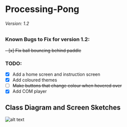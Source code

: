 # Processing-Pong
###### Version: 1.2
### Known Bugs to Fix for version 1.2:
~~- [x] Fix ball bouncing behind paddle~~
### TODO:
- [x] Add a home screen and instruction screen
- [x] Add coloured themes
- [ ] ~~Make buttons that change colour when hovered over~~
- [x] Add COM player

## Class Diagram and Screen Sketches
![alt text](https://github.com/Ilyas-Erdogan/Processing-Ponge/blob/main/Class_Diargrams_and_Sketches.jpg?raw=true)
